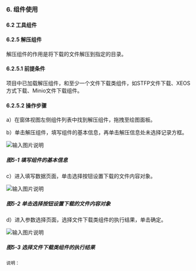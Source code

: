### 6. 组件使用

#### 6.2 工具组件

#### 6.2.5 解压组件

解压组件的作用是将下载的文件解压到指定的目录。

#### 6.2.5.1 前提条件

项目中已加载解压组件，和至少一个文件下载类组件，如STFP文件下载、XEOS方式下载、Minio文件下载组件。

#### 6.2.5.2 操作步骤

a）在窗体视图左侧组件列表中找到解压组件，拖拽至绘图面板。

b）单击解压组件，填写组件的基本信息，再单击解压信息处未选择记录方框。

![输入图片说明](../../../../images/SoFlu%EF%BC%88%E5%90%8E%E7%AB%AF%EF%BC%89%E5%BC%80%E5%8F%91%E5%B9%B3%E5%8F%B0/1.%20%E6%9C%80%E6%96%B0%E7%89%88%E6%9C%AC%20-%20%E6%9B%B4%E6%96%B0%E6%97%A5%E6%9C%9F%20-%202022.10.08/6.%20%E7%BB%84%E4%BB%B6%E4%BD%BF%E7%94%A8/2.%20%E5%B7%A5%E5%85%B7%E7%BB%84%E4%BB%B6/5-1.png)

##### 图5-1 填写组件的基本信息

c）进入填写数据页面，单击选择按钮设置下载的文件内容对象。

![输入图片说明](../../../../images/SoFlu%EF%BC%88%E5%90%8E%E7%AB%AF%EF%BC%89%E5%BC%80%E5%8F%91%E5%B9%B3%E5%8F%B0/1.%20%E6%9C%80%E6%96%B0%E7%89%88%E6%9C%AC%20-%20%E6%9B%B4%E6%96%B0%E6%97%A5%E6%9C%9F%20-%202022.10.08/6.%20%E7%BB%84%E4%BB%B6%E4%BD%BF%E7%94%A8/2.%20%E5%B7%A5%E5%85%B7%E7%BB%84%E4%BB%B6/5-2.png)

##### 图5-2 单击选择按钮设置下载的文件内容对象

d）进入参数选择页面，选择文件下载类组件的执行结果，单击确定。

![输入图片说明](../../../../images/SoFlu%EF%BC%88%E5%90%8E%E7%AB%AF%EF%BC%89%E5%BC%80%E5%8F%91%E5%B9%B3%E5%8F%B0/1.%20%E6%9C%80%E6%96%B0%E7%89%88%E6%9C%AC%20-%20%E6%9B%B4%E6%96%B0%E6%97%A5%E6%9C%9F%20-%202022.10.08/6.%20%E7%BB%84%E4%BB%B6%E4%BD%BF%E7%94%A8/2.%20%E5%B7%A5%E5%85%B7%E7%BB%84%E4%BB%B6/5-3.png)

##### 图5-3 选择文件下载类组件的执行结果

```
说明：
